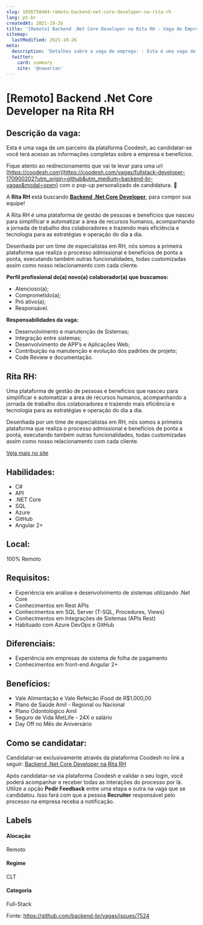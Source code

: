 ```yaml
---
slug: 1036750404-remoto-backend-net-core-developer-na-rita-rh
lang: pt-br
createdAt: 2021-10-26
title: '[Remoto] Backend .Net Core Developer na Rita RH - Vaga de Emprego'
sitemap:
  lastModified: 2021-10-26
meta:
  description: 'Detalhes sobre a vaga de emprego: : Esta é uma vaga de um parceiro da plataforma Coodesh, ao candidatar-se você terá acesso as informações completas sobre a empresa e benefícios.  Fique atento ao redirecionamento que vai te levar para uma url [https://coodesh.com](https://coodesh.com/vagas/fullstack-developer-170900202?utm_origin=github&utm_medium=backend-br-vagas&modal=open) com o pop-up personalizado de candidatura. 👋 <p>A <strong>Rita RH</strong> está buscando <strong><ins>Backend .Net Core Developer</ins></strong>, para compor sua equipe!</p> <p>A Rita RH é uma plataforma de gestão de pessoas e benefícios que nasceu para simplificar e automatizar a área de recursos humanos, acompanhando a jornada de trabalho dos colaboradores e trazendo mais eficiência e tecnologia para as estratégias e operação do dia a dia.</p> <p>Desenhada por um time de especialistas em RH, nós somos a primeira plataforma que realiza o processo admissional e benefícios de ponta a ponta, executando também outras funcionalidades, todas customizadas assim como nosso relacionamento com cada cliente.</p> <p><strong>Perfil profissional do(a) novo(a) colaborador(a) que buscamos:</strong></p> <ul> <li>Atencioso(a);</li> <li>Comprometido(a);</li> <li>Pró ativo(a);</li> <li>Responsável.</li> </ul> <p><strong>Responsabilidades da vaga:</strong></p> <ul> <li>Desenvolvimento e manutenção de Sistemas;</li> <li>Integração entre sistemas;</li> <li>Desenvolvimento de APP’s e Aplicações Web;</li> <li>Contribuição na manutenção e evolução dos padrões de projeto;</li> <li>Code Review e documentação.</li> </ul>'
  twitter:
    card: summary
    site: '@nawarian'
---
```


# [Remoto] Backend .Net Core Developer na Rita RH

## Descrição da vaga: 
Esta é uma vaga de um parceiro da plataforma Coodesh, ao candidatar-se você terá acesso as informações completas sobre a empresa e benefícios.


Fique atento ao redirecionamento que vai te levar para uma url [https://coodesh.com](https://coodesh.com/vagas/fullstack-developer-170900202?utm_origin=github&utm_medium=backend-br-vagas&modal=open) com o pop-up personalizado de candidatura. 👋
<p>A <strong>Rita RH</strong> está buscando <strong><ins>Backend .Net Core Developer</ins></strong>, para compor sua equipe!</p>
<p>A Rita RH é uma plataforma de gestão de pessoas e benefícios que nasceu para simplificar e automatizar a área de recursos humanos, acompanhando a jornada de trabalho dos colaboradores e trazendo mais eficiência e tecnologia para as estratégias e operação do dia a dia.</p>
<p>Desenhada por um time de especialistas em RH, nós somos a primeira plataforma que realiza o processo admissional e benefícios de ponta a ponta, executando também outras funcionalidades, todas customizadas assim como nosso relacionamento com cada cliente.</p>
<p><strong>Perfil profissional do(a) novo(a) colaborador(a) que buscamos:</strong></p>
<ul>
<li>Atencioso(a);</li>
<li>Comprometido(a);</li>
<li>Pró ativo(a);</li>
<li>Responsável.</li>
</ul>
<p><strong>Responsabilidades da vaga:</strong></p>
<ul>
<li>Desenvolvimento e manutenção de Sistemas;</li>
<li>Integração entre sistemas;</li>
<li>Desenvolvimento de APP’s e Aplicações Web;</li>
<li>Contribuição na manutenção e evolução dos padrões de projeto;</li>
<li>Code Review e documentação.</li>
</ul>

## Rita RH: 
 <p>Uma plataforma de gestão de pessoas e benefícios que nasceu para simplificar e automatizar a área de recursos humanos, acompanhando a jornada de trabalho dos colaboradores e trazendo mais eficiência e tecnologia para as estratégias e operação do dia a dia.</p>
<p>Desenhada por um time de especialistas em RH, nós somos a primeira plataforma que realiza o processo admissional e benefícios de ponta a ponta, executando também outras funcionalidades, todas customizadas assim como nosso relacionamento com cada cliente.</p><a href='https://coodesh.com/empresas/rita-rh'>Veja mais no site</a>

 ## Habilidades: 
 - C# 
- API 
- .NET Core 
- SQL 
- Azure 
- GitHub 
- Angular 2+
## Local: 
 100% Remoto
## Requisitos: 
 - Experiência em análise e desenvolvimento de sistemas utilizando .Net Core 
- Conhecimentos em Rest APIs 
- Conhecimentos em SQL Server (T-SQL, Procedures, Views) 
- Conhecimentos em Integrações de Sistemas (APIs Rest) 
- Habituado com Azure DevOps e GitHub
## Diferenciais: 
 - Experiência em empresas de sistema de folha de pagamento 
- Conhecimentos em front-end Angular 2+
## Benefícios: 
 - Vale Alimentação e Vale Refeição iFood de R$1.000,00 
- Plano de Saúde Amil - Regional ou Nacional 
- Plano Odontológico Amil 
- Seguro de Vida MetLife - 24X o salário 
- Day Off no Mês de Aniversário
## Como se candidatar:
Candidatar-se exclusivamente através da plataforma Coodesh no link a seguir: [Backend .Net Core Developer na Rita RH](https://coodesh.com/vagas/fullstack-developer-170900202?utm_origin=github&utm_medium=backend-br-vagas&modal=open)


Após candidatar-se via plataforma Coodesh e validar o seu login, você poderá acompanhar e receber todas as interações do processo por lá. Utilize a opção **Pedir Feedback** entre uma etapa e outra na vaga que se candidatou. Isso fará com que a pessoa **Recruiter** responsável pelo processo na empresa receba a notificação.
## Labels
#### Alocação
Remoto
#### Regime
CLT
#### Categoria
Full-Stack

Fonte: https://github.com/backend-br/vagas/issues/7524